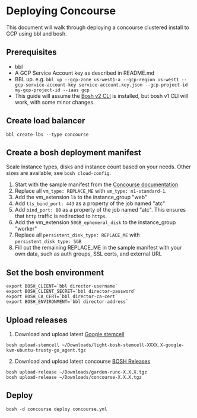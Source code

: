# Deploying Concourse

This document will walk through deploying a concourse clustered install to GCP using bbl and bosh.

## Prerequisites

* bbl
* A GCP Service Account key as described in README.md
* BBL up. e.g. ```bbl up --gcp-zone us-west1-a --gcp-region us-west1 --gcp-service-account-key service-account.key.json --gcp-project-id my-gcp-project-id --iaas gcp```
* This guide will assume the [Bosh v2 CLI](https://bosh.io/docs/cli-v2.html) is installed, but bosh v1 CLI will work, with some minor changes.

## Create load balancer

```
bbl create-lbs --type concourse
```

## Create a bosh deployment manifest

Scale instance types, disks and instance count based on your needs. Other sizes are available, see ```bosh cloud-config```.

1. Start with the sample manifest from the [Concourse documentation](http://concourse.ci/clusters-with-bosh.html)
2. Replace all ```vm_type: REPLACE_ME``` with ```vm_type: n1-standard-1```.
3. Add the vm_extension ```lb``` to the instance_group "web"
4. Add ```tls_bind_port: 443``` as a property of the job named "atc"
5. Add ```bind_port: 80``` as a property of the job named "atc". This ensures that ```http``` traffic is redirected to ```https```.
6. Add the vm_extension ```50GB_ephemeral_disk``` to the instance_group "worker"
7. Replace all ```persistent_disk_type: REPLACE_ME``` with ```persistent_disk_type: 5GB```
8. Fill out the remaining REPLACE_ME in the sample manifest with your own data, such as auth groups, SSL certs, and external URL


## Set the bosh environment

```
export BOSH_CLIENT=`bbl director-username`
export BOSH_CLIENT_SECRET=`bbl director-password`
export BOSH_CA_CERT=`bbl director-ca-cert`
export BOSH_ENVIRONMENT=`bbl director-address`
```

## Upload releases

1. Download and upload latest [Google stemcell](http://bosh.io/stemcells)
```
bosh upload-stemcell ~/Downloads/light-bosh-stemcell-XXXX.X-google-kvm-ubuntu-trusty-go_agent.tgz
```
2. Download and upload latest concourse [BOSH Releases](http://concourse.ci/downloads.html)
```
bosh upload-release ~/Downloads/garden-runc-X.X.X.tgz
bosh upload-release ~/Downloads/concourse-X.X.X.tgz
```

## Deploy

```
bosh -d concourse deploy concourse.yml
```
